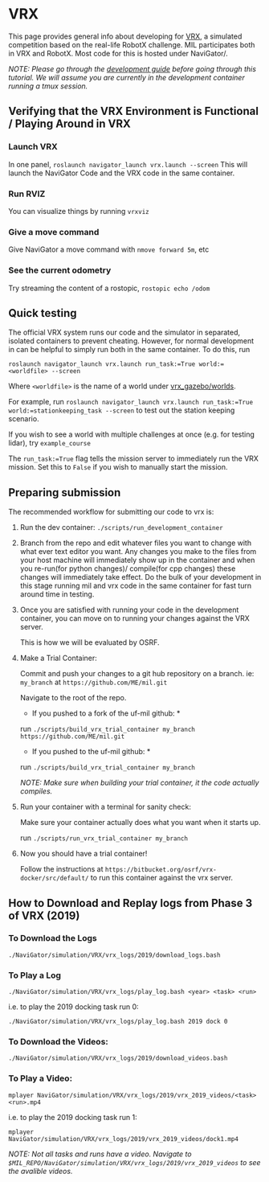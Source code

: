 # VRX
This page provides general info about developing for [VRX](https://bitbucket.org/osrf/vrx/src), a simulated competition based on the real-life RobotX challenge.
MIL participates both in VRX and RobotX. Most code for this is hosted under NaviGator/.

*NOTE: Please go through the [development guide](/docs/development/development_guide) before going through this tutorial. We will assume you are currently in the development container running a tmux session.*

## Verifying that the VRX Environment is Functional / Playing Around in VRX

### Launch VRX
In one panel, `roslaunch navigator_launch vrx.launch --screen` This will launch the NaviGator Code and the VRX code in the same container.

### Run RVIZ
You can visualize things by running `vrxviz`

### Give a move command
Give NaviGator a move command with `nmove forward 5m`, etc

### See the current odometry
Try streaming the content of a rostopic, `rostopic echo /odom`


## Quick testing
The official VRX system runs our code and the simulator in separated, isolated containers to prevent cheating.
However, for normal development in can be helpful to simply run both in the same container.
To do this, run

`roslaunch navigator_launch vrx.launch run_task:=True world:=<worldfile> --screen`

Where `<worldfile>` is the name of a world under [vrx_gazebo/worlds](https://bitbucket.org/osrf/vrx/src/default/vrx_gazebo/worlds/).

For example, run `roslaunch navigator_launch vrx.launch run_task:=True world:=stationkeeping_task --screen` to test
out the station keeping scenario.

If you wish to see a world with multiple challenges at once (e.g. for testing lidar), try `example_course`

The `run_task:=True` flag tells the mission server to immediately run the VRX mission. Set this to `False` if you wish to manually start the mission.

## Preparing submission
The recommended workflow for submitting our code to vrx is:

1. Run the dev container:
	`./scripts/run_development_container`
2. Branch from the repo and edit whatever files you want to change with what ever text editor you want. Any changes you make to the files from your host machine will immediately show up in the container and when you re-run(for python changes)/ compile(for cpp changes) these changes will immediately take effect. Do the bulk of your development in this stage running mil and vrx code in the same container for fast turn around time in testing.

3. Once you are satisfied with running your code in the development container, you can move on to running your changes against the VRX server.
	
	This is how we will be evaluated by OSRF.

4. Make a Trial Container:

	Commit and push your changes to a git hub repository on a branch. ie: `my_branch` at `https://github.com/ME/mil.git`

	Navigate to the root of the repo.

	* If you pushed to a fork of the uf-mil github: *

	run `./scripts/build_vrx_trial_container my_branch https://github.com/ME/mil.git`
	
	* If you pushed to the uf-mil github: *
	
	run `./scripts/build_vrx_trial_container my_branch`

	*NOTE: Make sure when building your trial container, it the code actually compiles.*
	
5. Run your container with a terminal for sanity check:
	
	Make sure your container actually does what you want when it starts up.
	
	run `./scripts/run_vrx_trial_container my_branch`

6. Now you should have a trial container!

	Follow the instructions at `https://bitbucket.org/osrf/vrx-docker/src/default/` to run this container against the vrx server.

## How to Download and Replay logs from Phase 3 of VRX (2019)

### To Download the Logs
`./NaviGator/simulation/VRX/vrx_logs/2019/download_logs.bash`
### To Play a Log
`./NaviGator/simulation/VRX/vrx_logs/play_log.bash <year> <task> <run>`

i.e. to play the 2019 docking task run 0:

`./NaviGator/simulation/VRX/vrx_logs/play_log.bash 2019 dock 0`

### To Download the Videos:
  `./NaviGator/simulation/VRX/vrx_logs/2019/download_videos.bash`

### To Play a Video:
  `mplayer NaviGator/simulation/VRX/vrx_logs/2019/vrx_2019_videos/<task><run>.mp4`

i.e. to play the 2019 docking task run 1:

  `mplayer NaviGator/simulation/VRX/vrx_logs/2019/vrx_2019_videos/dock1.mp4`

*NOTE: Not all tasks and runs have a video. Navigate to 
`$MIL_REPO/NaviGator/simulation/VRX/vrx_logs/2019/vrx_2019_videos`
to see the avalible videos.*
